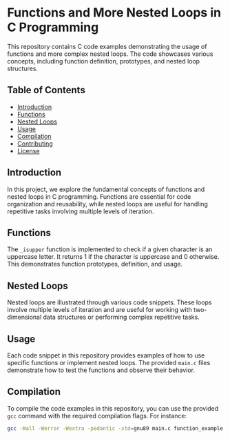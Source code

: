# Functions and More Nested Loops in C Programming

This repository contains C code examples demonstrating the usage of functions and more complex nested loops. The code showcases various concepts, including function definition, prototypes, and nested loop structures.

## Table of Contents

- [Introduction](#introduction)
- [Functions](#functions)
- [Nested Loops](#nested-loops)
- [Usage](#usage)
- [Compilation](#compilation)
- [Contributing](#contributing)
- [License](#license)

## Introduction

In this project, we explore the fundamental concepts of functions and nested loops in C programming. Functions are essential for code organization and reusability, while nested loops are useful for handling repetitive tasks involving multiple levels of iteration.

## Functions

The `_isupper` function is implemented to check if a given character is an uppercase letter. It returns 1 if the character is uppercase and 0 otherwise. This demonstrates function prototypes, definition, and usage.

## Nested Loops

Nested loops are illustrated through various code snippets. These loops involve multiple levels of iteration and are useful for working with two-dimensional data structures or performing complex repetitive tasks.

## Usage

Each code snippet in this repository provides examples of how to use specific functions or implement nested loops. The provided `main.c` files demonstrate how to test the functions and observe their behavior.

## Compilation

To compile the code examples in this repository, you can use the provided `gcc` command with the required compilation flags. For instance:

```bash
gcc -Wall -Werror -Wextra -pedantic -std=gnu89 main.c function_example.c -o function_example

